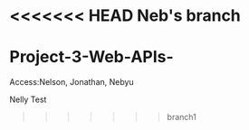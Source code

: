 <<<<<<< HEAD
Neb's branch
=======
# Project-3-Web-APIs-
Access:Nelson, Jonathan, Nebyu



Nelly Test

>>>>>>> branch1
